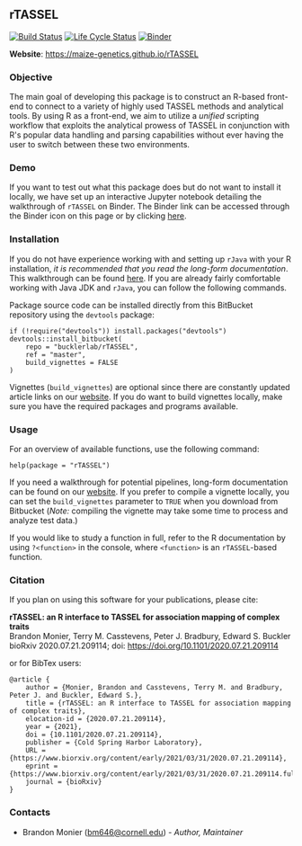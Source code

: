 ## rTASSEL

[![Build Status](https://travis-ci.com/maize-genetics/rTASSEL.svg?branch=master)](https://travis-ci.com/maize-genetics/rTASSEL) [![Life Cycle Status](https://img.shields.io/badge/lifecycle-maturing-blue.svg)](https://www.tidyverse.org/lifecycle/#maturing) [![Binder](https://mybinder.org/badge_logo.svg)](https://mybinder.org/v2/gh/maize-genetics/rTASSEL_sandbox/master?filepath=getting_started.ipynb)

**Website**: https://maize-genetics.github.io/rTASSEL


### Objective
The main goal of developing this package is to construct an R-based front-end
to connect to a variety of highly used TASSEL methods and analytical tools.
By using R as a front-end, we aim to utilize a *unified* scripting workflow that
exploits the analytical prowess of TASSEL in conjunction with R's popular
data handling and parsing capabilities without ever having the user to switch
between these two environments.


### Demo
If you want to test out what this package does but do not want to install it 
locally, we have set up an interactive Jupyter notebook detailing the
walkthrough of `rTASSEL` on Binder. The Binder link can be accessed through
the Binder icon on this page or by clicking 
[here](https://mybinder.org/v2/gh/maize-genetics/rTASSEL_sandbox/master?filepath=getting_started.ipynb).


### Installation
If you do not have experience working with and setting up `rJava` with your
R installation, *it is recommended that you read the long-form documentation*.
This walkthrough can be found [here](https://maize-genetics.github.io/rTASSEL/articles/rtassel_walkthrough.html).
If you are already fairly comfortable working with Java JDK and `rJava`, you
can follow the following commands.

Package source code can be installed directly from this BitBucket repository
using the `devtools` package:

```
if (!require("devtools")) install.packages("devtools")
devtools::install_bitbucket(
    repo = "bucklerlab/rTASSEL",
    ref = "master",
    build_vignettes = FALSE
)
```

Vignettes (`build_vignettes`) are optional since there are constantly updated 
article links on our [website](https://maize-genetics.github.io/rTASSEL/). If 
you do want to build vignettes locally, make sure you have the required 
packages and programs available.


### Usage
For an overview of available functions, use the following command:

```
help(package = "rTASSEL")
```

If you need a walkthrough for potential pipelines, long-form documentation can 
be found on our [website](https://maize-genetics.github.io/rTASSEL/).
If you prefer to compile a vignette locally, you can set the `build_vignettes`
parameter to `TRUE` when you download from Bitbucket (*Note:* compiling the
vignette may take some time to process and analyze test data.)


If you would like to study a function in full, refer to the R documentation
by using `?<function>` in the console, where `<function>` is an
`rTASSEL`-based function.


### Citation
If you plan on using this software for your publications, please cite:

**rTASSEL: an R interface to TASSEL for association mapping of complex traits**\
Brandon Monier, Terry M. Casstevens, Peter J. Bradbury, Edward S. Buckler\
bioRxiv 2020.07.21.209114; doi: https://doi.org/10.1101/2020.07.21.209114

or for BibTex users:

```
@article {
	author = {Monier, Brandon and Casstevens, Terry M. and Bradbury, Peter J. and Buckler, Edward S.},
	title = {rTASSEL: an R interface to TASSEL for association mapping of complex traits},
	elocation-id = {2020.07.21.209114},
	year = {2021},
	doi = {10.1101/2020.07.21.209114},
	publisher = {Cold Spring Harbor Laboratory},
	URL = {https://www.biorxiv.org/content/early/2021/03/31/2020.07.21.209114},
	eprint = {https://www.biorxiv.org/content/early/2021/03/31/2020.07.21.209114.full.pdf},
	journal = {bioRxiv}
}
```



### Contacts
* Brandon Monier (bm646@cornell.edu) - _Author, Maintainer_
